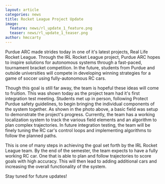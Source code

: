 ```yaml
---
layout: article
categories: news
title: Rocket League Project Update
image:
  feature: news/rl_update_1_feature.png
  teaser: news/rl_update_1_teaser.png
author: hmccarty
---
```

Purdue ARC made strides today in one of it's latest projects, Real Life Rocket League. Through the IRL Rocket League project, Purdue ARC hopes to inspire solutions for autonomous systems through a fast-paced, tournament bracket competition. In the future, students from Purdue and outside universities will compete in developing winning strategies for a game of soccer using fully-autonomous RC cars.

Though this goal is still far away, the team is hopeful these ideas will come to fruition. This was shown today as the project team had it's first integration test meeting. Students met up in person, following Protect Purdue safety guidelines, to begin bringing the individual components of the system together. As shown in the photo above, a basic field was setup to demonstrate the project's progress. Currently, the team has a working localization system to track the various field elements and an algorithm to plan complex trajectories. In future integration testing, the team will be finely tuning the RC car's control loops and implementing algorithms to follow the planned paths.

This is one of many steps in achieving the goal set forth by the IRL Rocket League team. By the end of the semester, the team expects to have a fully working RC car. One that is able to plan and follow trajectories to score goals with high accuracy. This will then lead to adding additional cars and increasing the overall functionality of the system.

Stay tuned for future updates!
